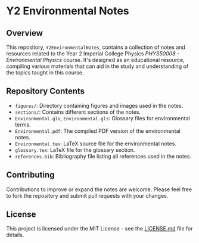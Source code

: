 # Y2 Environmental Notes

## Overview

This repository, `Y2EnvironmentalNotes`, contains a collection of notes and resources related to the Year 2 Imperial College Physics _PHYS50008 - Environmental Physics_ course. It's designed as an educational resource, compiling various materials that can aid in the study and understanding of the topics taught in this course.

## Repository Contents

- `figures/`: Directory containing figures and images used in the notes.
- `sections/`: Contains different sections of the notes.
- `Environmental.glo`, `Environmental.gls`: Glossary files for environmental terms.
- `Environmental.pdf`: The compiled PDF version of the environmental notes.
- `Environmental.tex`: LaTeX source file for the environmental notes.
- `glossary.tex`: LaTeX file for the glossary section.
- `references.bib`: Bibliography file listing all references used in the notes.

## Contributing

Contributions to improve or expand the notes are welcome. Please feel free to fork the repository and submit pull requests with your changes.

## License

This project is licensed under the MIT License - see the [LICENSE.md](LICENSE.md) file for details.
